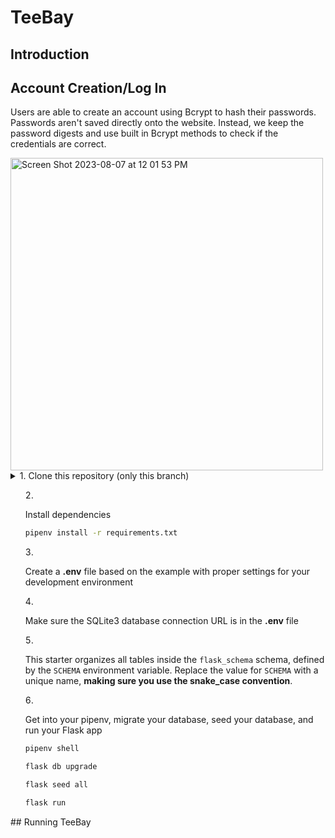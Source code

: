 # TeeBay

## Introduction


## Account Creation/Log In
Users are able to create an account using Bcrypt to hash their passwords. Passwords aren't saved directly onto the website. Instead, we keep the password digests and use built in Bcrypt methods to check if the credentials are correct. 

<img width="500" alt="Screen Shot 2023-08-07 at 12 01 53 PM" src="https://github.com/TheZayWay/TeeBay2/assets/121142977/6b2da5be-2000-45c4-9ae5-6326e440072d">


<details>
  <summary>
    1. Clone this repository (only this branch)

2. Install dependencies

      ```bash
      pipenv install -r requirements.txt
      ```

3. Create a **.env** file based on the example with proper settings for your
   development environment

4. Make sure the SQLite3 database connection URL is in the **.env** file

5. This starter organizes all tables inside the `flask_schema` schema, defined
   by the `SCHEMA` environment variable.  Replace the value for
   `SCHEMA` with a unique name, **making sure you use the snake_case
   convention**.

6. Get into your pipenv, migrate your database, seed your database, and run your Flask app

   ```bash
   pipenv shell
   ```

   ```bash
   flask db upgrade
   ```

   ```bash
   flask seed all
   ```

   ```bash
   flask run
   ```
   </summary>
</details>
## Running TeeBay



